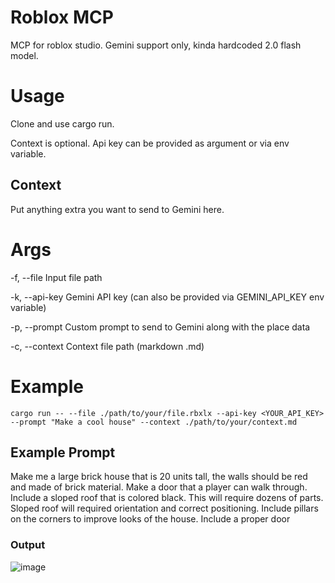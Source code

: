 # Roblox MCP
MCP for roblox studio.
Gemini support only, kinda hardcoded 2.0 flash model.

# Usage
Clone and use cargo run.

Context is optional. 
Api key can be provided as argument or via env variable.

## Context
Put anything extra you want to send to Gemini here.

# Args

-f, --file <FILE>    Input file path
 
-k, --api-key <KEY>  Gemini API key (can also be provided via GEMINI_API_KEY env variable)
 
-p, --prompt <PROMPT>  Custom prompt to send to Gemini along with the place data

-c, --context <FILE>  Context file path (markdown .md)

# Example

```
cargo run -- --file ./path/to/your/file.rbxlx --api-key <YOUR_API_KEY> --prompt "Make a cool house" --context ./path/to/your/context.md

```

## Example Prompt
Make me a large brick house that is 20 units tall, the walls should be red and made of brick material. Make a door that a player can walk through. Include a sloped roof that is colored black. This will require dozens of parts. Sloped roof will required orientation and correct positioning. Include pillars on the corners to improve looks of the house. Include a proper door

### Output
![image](https://github.com/user-attachments/assets/0d2f9a80-9194-4cfa-bfb0-dd1957e7072d)
